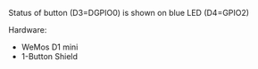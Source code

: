 Status of button (D3=DGPIO0) is shown on blue LED (D4=GPIO2)

Hardware:
* WeMos D1 mini
* 1-Button Shield
